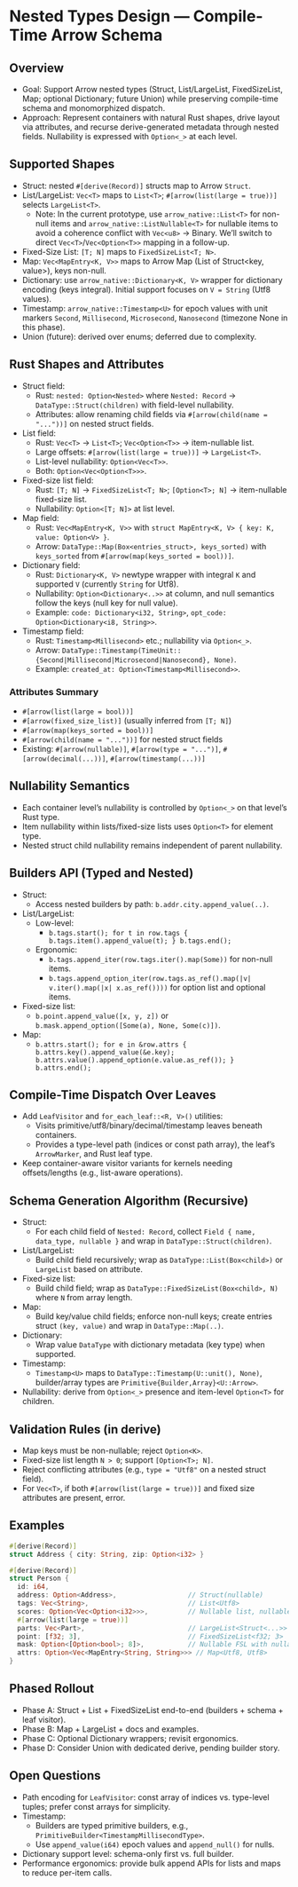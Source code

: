 # Nested Types Design — Compile-Time Arrow Schema

## Overview
- Goal: Support Arrow nested types (Struct, List/LargeList, FixedSizeList, Map; optional Dictionary; future Union) while preserving compile-time schema and monomorphized dispatch.
- Approach: Represent containers with natural Rust shapes, drive layout via attributes, and recurse derive-generated metadata through nested fields. Nullability is expressed with `Option<_>` at each level.

## Supported Shapes
- Struct: nested `#[derive(Record)]` structs map to Arrow `Struct`.
- List/LargeList: `Vec<T>` maps to `List<T>`; `#[arrow(list(large = true))]` selects `LargeList<T>`.
  - Note: In the current prototype, use `arrow_native::List<T>` for non-null items and `arrow_native::ListNullable<T>` for nullable items to avoid a coherence conflict with `Vec<u8>` → Binary. We’ll switch to direct `Vec<T>`/`Vec<Option<T>>` mapping in a follow-up.
- Fixed-Size List: `[T; N]` maps to `FixedSizeList<T; N>`.
- Map: `Vec<MapEntry<K, V>>` maps to Arrow Map (List of Struct<key, value>), keys non-null.
- Dictionary: use `arrow_native::Dictionary<K, V>` wrapper for dictionary encoding (keys integral). Initial support focuses on `V = String` (Utf8 values).
- Timestamp: `arrow_native::Timestamp<U>` for epoch values with unit markers `Second`, `Millisecond`, `Microsecond`, `Nanosecond` (timezone None in this phase).
- Union (future): derived over enums; deferred due to complexity.

## Rust Shapes and Attributes
- Struct field:
  - Rust: `nested: Option<Nested>` where `Nested: Record` → `DataType::Struct(children)` with field-level nullability.
  - Attributes: allow renaming child fields via `#[arrow(child(name = "..."))]` on nested struct fields.
- List field:
  - Rust: `Vec<T>` → `List<T>`; `Vec<Option<T>>` → item-nullable list.
  - Large offsets: `#[arrow(list(large = true))]` → `LargeList<T>`.
  - List-level nullability: `Option<Vec<T>>`.
  - Both: `Option<Vec<Option<T>>>`.
- Fixed-size list field:
  - Rust: `[T; N]` → `FixedSizeList<T; N>`; `[Option<T>; N]` → item-nullable fixed-size list.
  - Nullability: `Option<[T; N]>` at list level.
- Map field:
  - Rust: `Vec<MapEntry<K, V>>` with `struct MapEntry<K, V> { key: K, value: Option<V> }`.
  - Arrow: `DataType::Map(Box<entries_struct>, keys_sorted)` with `keys_sorted` from `#[arrow(map(keys_sorted = bool))]`.
- Dictionary field:
  - Rust: `Dictionary<K, V>` newtype wrapper with integral `K` and supported `V` (currently `String` for Utf8).
  - Nullability: `Option<Dictionary<..>>` at column, and null semantics follow the keys (null key for null value).
  - Example: `code: Dictionary<i32, String>`, `opt_code: Option<Dictionary<i8, String>>`.
- Timestamp field:
  - Rust: `Timestamp<Millisecond>` etc.; nullability via `Option<_>`.
  - Arrow: `DataType::Timestamp(TimeUnit::{Second|Millisecond|Microsecond|Nanosecond}, None)`.
  - Example: `created_at: Option<Timestamp<Millisecond>>`.

### Attributes Summary
- `#[arrow(list(large = bool))]`
- `#[arrow(fixed_size_list)]` (usually inferred from `[T; N]`)
- `#[arrow(map(keys_sorted = bool))]`
- `#[arrow(child(name = "..."))]` for nested struct fields
- Existing: `#[arrow(nullable)]`, `#[arrow(type = "...")]`, `#[arrow(decimal(...))]`, `#[arrow(timestamp(...))]`

## Nullability Semantics
- Each container level’s nullability is controlled by `Option<_>` on that level’s Rust type.
- Item nullability within lists/fixed-size lists uses `Option<T>` for element type.
- Nested struct child nullability remains independent of parent nullability.

## Builders API (Typed and Nested)
- Struct:
  - Access nested builders by path: `b.addr.city.append_value(..)`.
- List/LargeList:
  - Low-level:
    - `b.tags.start(); for t in row.tags { b.tags.item().append_value(t); } b.tags.end();`
  - Ergonomic:
    - `b.tags.append_iter(row.tags.iter().map(Some))` for non-null items.
    - `b.tags.append_option_iter(row.tags.as_ref().map(|v| v.iter().map(|x| x.as_ref())))` for option list and optional items.
- Fixed-size list:
  - `b.point.append_value([x, y, z])` or `b.mask.append_option([Some(a), None, Some(c)])`.
- Map:
  - `b.attrs.start();
     for e in &row.attrs {
       b.attrs.key().append_value(&e.key);
       b.attrs.value().append_option(e.value.as_ref());
     }
     b.attrs.end();`

## Compile-Time Dispatch Over Leaves
- Add `LeafVisitor` and `for_each_leaf::<R, V>()` utilities:
  - Visits primitive/utf8/binary/decimal/timestamp leaves beneath containers.
  - Provides a type-level path (indices or const path array), the leaf’s `ArrowMarker`, and Rust leaf type.
- Keep container-aware visitor variants for kernels needing offsets/lengths (e.g., list-aware operations).

## Schema Generation Algorithm (Recursive)
- Struct:
  - For each child field of `Nested: Record`, collect `Field { name, data_type, nullable }` and wrap in `DataType::Struct(children)`.
- List/LargeList:
  - Build child field recursively; wrap as `DataType::List(Box<child>)` or `LargeList` based on attribute.
- Fixed-size list:
  - Build child field; wrap as `DataType::FixedSizeList(Box<child>, N)` where `N` from array length.
- Map:
  - Build key/value child fields; enforce non-null keys; create entries struct `(key, value)` and wrap in `DataType::Map(..)`.
- Dictionary:
  - Wrap value `DataType` with dictionary metadata (key type) when supported.
 - Timestamp:
   - `Timestamp<U>` maps to `DataType::Timestamp(U::unit(), None)`, builder/array types are `Primitive{Builder,Array}<U::Arrow>`.
- Nullability: derive from `Option<_>` presence and item-level `Option<T>` for children.

## Validation Rules (in derive)
- Map keys must be non-nullable; reject `Option<K>`.
- Fixed-size list length `N > 0`; support `[Option<T>; N]`.
- Reject conflicting attributes (e.g., `type = "Utf8"` on a nested struct field).
- For `Vec<T>`, if both `#[arrow(list(large = true))]` and fixed size attributes are present, error.

## Examples
```rust
#[derive(Record)]
struct Address { city: String, zip: Option<i32> }

#[derive(Record)]
struct Person {
  id: i64,
  address: Option<Address>,                  // Struct(nullable)
  tags: Vec<String>,                         // List<Utf8>
  scores: Option<Vec<Option<i32>>>,          // Nullable list, nullable items
  #[arrow(list(large = true))]
  parts: Vec<Part>,                          // LargeList<Struct<...>> when Part: Record
  point: [f32; 3],                           // FixedSizeList<f32; 3>
  mask: Option<[Option<bool>; 8]>,           // Nullable FSL with nullable items
  attrs: Option<Vec<MapEntry<String, String>>> // Map<Utf8, Utf8>
}
```

## Phased Rollout
- Phase A: Struct + List + FixedSizeList end-to-end (builders + schema + leaf visitor).
- Phase B: Map + LargeList + docs and examples.
- Phase C: Optional Dictionary wrappers; revisit ergonomics.
- Phase D: Consider Union with dedicated derive, pending builder story.

## Open Questions
- Path encoding for `LeafVisitor`: const array of indices vs. type-level tuples; prefer const arrays for simplicity.
- Timestamp:
  - Builders are typed primitive builders, e.g., `PrimitiveBuilder<TimestampMillisecondType>`.
  - Use `append_value(i64)` epoch values and `append_null()` for nulls.
- Dictionary support level: schema-only first vs. full builder.
- Performance ergonomics: provide bulk append APIs for lists and maps to reduce per-item calls.
